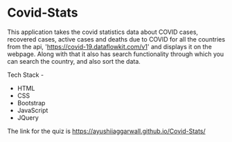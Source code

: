 # Covid-Stats

This application takes the covid statistics data about COVID cases, recovered cases, active cases and deaths due to COVID for all the countries from the api, 'https://covid-19.dataflowkit.com/v1' and displays it on the webpage. Along with that it also has search functionality through which you can search the country, and also sort the data.

Tech Stack - 
  - HTML
  - CSS
  - Bootstrap
  - JavaScript 
  - JQuery

The link for the quiz is https://ayushiiaggarwall.github.io/Covid-Stats/
